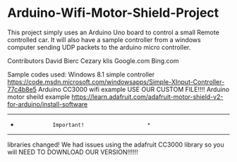 # Arduino-Wifi-Motor-Shield-Project
This project simply uses an Arduino Uno board to control a small Remote controlled car. It will also have a sample controller from a windows computer sending UDP packets to the arduino micro controller.

Contributors
David Bierc
Cezary klis
Google.com
Bing.com

Sample codes used:
Windows 8.1 simple controller https://code.msdn.microsoft.com/windowsapps/Simple-XInput-Controller-77c4b8e5
Arduino CC3000 wifi example USE OUR CUSTOM FILE!!!!
Arduino motor sheild example  https://learn.adafruit.com/adafruit-motor-shield-v2-for-arduino/install-software

 ************************************************
 *                Important!                    *
 ************************************************
libraries changed!
We had issues using the adafruit CC3000 library so you will NEED TO DOWNLOAD OUR VERSION!!!!!!
